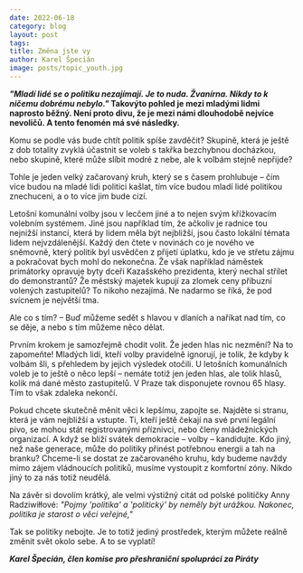 ```yaml
---
date: 2022-06-18
category: blog
layout: post
tags:
title: Změna jste vy
author: Karel Špecián
image: posts/topic_youth.jpg
---
```

***"Mladí lidé se o politiku nezajímají. Je to nuda. Žvanírna. Nikdy to k ničemu dobrému nebylo."*
Takovýto pohled je mezi mladými lidmi naprosto běžný. Není proto divu, že je mezi námi dlouhodobě nejvíce nevoličů. A tento fenomén má své následky.**

Komu se podle vás bude chtít politik spíše zavděčit? Skupině, která je ještě z dob totality zvyklá účastnit se voleb s takřka bezchybnou docházkou, nebo skupině, které může slíbit modré z nebe, ale k volbám stejně nepřijde?

Tohle je jeden velký začarovaný kruh, který se s časem prohlubuje – čím více budou na mladé lidi politici kašlat, tím více budou mladí lidé politikou znechuceni, a o to více jim bude cizí.

Letošní komunální volby jsou v lecčem jiné a to nejen svým křížkovacím volebním systémem. Jiné jsou například tím, že ačkoliv je radnice tou nejnižší instancí, která by lidem měla být nejbližší, jsou často lokální témata lidem nejvzdálenější. Každý den čtete v novinách co je nového ve sněmovně, který politik byl usvědčen z přijetí úplatku, kdo je ve střetu zájmu a pokračovat bych mohl do nekonečna. Že však například náměstek primátorky opravuje byty dceři Kazašského prezidenta, který nechal střílet do demonstrantů? Že městský majetek kupují za zlomek ceny příbuzní volených zastupitelů? To nikoho nezajímá. Ne nadarmo se říká, že pod svícnem je největší tma.

Ale co s tím? – Buď můžeme sedět s hlavou v dlaních a naříkat nad tím, co se děje, a nebo s tím můžeme něco dělat. 

Prvním krokem je samozřejmě chodit volit. Že jeden hlas nic nezmění? Na to zapomeňte! Mladých lidí, kteří volby pravidelně ignorují, je tolik, že kdyby k volbám šli, s přehledem by jejich výsledek otočili. U letošních komunálních voleb je to ještě o něco lepší – nemáte totiž jen jeden hlas, ale tolik hlasů, kolik má dané město zastupitelů. V Praze tak disponujete rovnou 65 hlasy. Tím to však zdaleka nekončí.

Pokud chcete skutečně měnit věci k lepšímu, zapojte se. Najděte si stranu, která je vám nejbližší a vstupte. Ti, kteří ještě čekají na své první legální pivo, se mohou stát registrovanými příznivci, nebo členy mládežnických organizací. A když se blíží svátek demokracie – volby – kandidujte. Kdo jiný, než naše generace, může do politiky přinést potřebnou energii a tah na branku? Chceme-li se dostat ze začarovaného kruhu, kdy budeme navždy mimo zájem vládnoucích politiků, musíme vystoupit z komfortní zóny. Nikdo jiný to za nás totiž neudělá.

Na závěr si dovolím krátký, ale velmi výstižný citát od polské političky Anny Radziwiłłové: *"Pojmy 'politika' a 'politický' by neměly být urážkou. Nakonec, politika je starost o věci veřejné,"*

Tak se politiky nebojte. Je to totiž jediný prostředek, kterým můžete reálně změnit svět okolo sebe. A to se vyplatí!

***Karel Špecián, člen komise pro přeshraniční spolupráci za Piráty***
